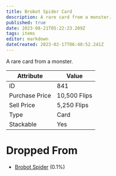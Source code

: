 ```yaml
---
title: Brobot Spider Card
description: A rare card from a monster.
published: true
date: 2023-08-21T05:22:23.209Z
tags: items
editor: markdown
dateCreated: 2023-02-17T06:40:52.241Z
---
```


A rare card from a monster.

|Attribute|Value|
|-|-|
|ID|841|
|Purchase Price|10,500 Flips|
|Sell Price|5,250 Flips|
|Type|Card|
|Stackable|Yes|


# Dropped From
 * [Brobot Spider](/monsters/brobot-spider) (0.1%)
